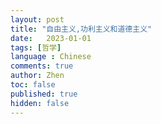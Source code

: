 ```yaml
---
layout: post
title: "自由主义,功利主义和道德主义"
date:   2023-01-01
tags: [哲学]
language : Chinese
comments: true
author: Zhen
toc: false
published: true
hidden: false
---
```


<!--stackedit_data:
eyJoaXN0b3J5IjpbLTEzODg5Nzk0MzYsMTExODY1MzM1M119
-->